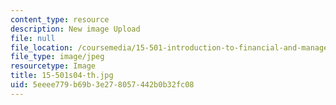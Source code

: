 ```yaml
---
content_type: resource
description: New image Upload
file: null
file_location: /coursemedia/15-501-introduction-to-financial-and-managerial-accounting-spring-2004/5eeee779b69b3e278057442b0b32fc08_15-501s04-th.jpg
file_type: image/jpeg
resourcetype: Image
title: 15-501s04-th.jpg
uid: 5eeee779-b69b-3e27-8057-442b0b32fc08
---
```

